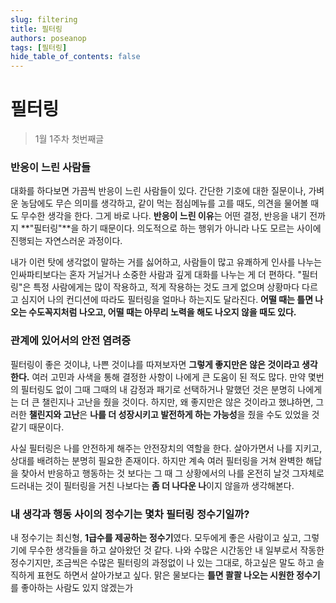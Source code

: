 ```yaml
---
slug: filtering
title: 필터링
authors: poseanop
tags: [필터링]
hide_table_of_contents: false
---
```


# 필터링

> 1월 1주차 첫번째글

### 반응이 느린 사람들

대화를 하다보면 가끔씩 반응이 느린 사람들이 있다. 간단한 기호에 대한 질문이나, 가벼운 농담에도 무슨 의미를 생각하고, 같이 먹는 점심메뉴를 고를 때도, 의견을 물어볼 때도 무수한 생각을 한다. 그게 바로 나다. **반응이 느린 이유**는 어떤 결정, 반응을 내기 전까지 **"필터링"**을 하기 때문이다. 의도적으로 하는 행위가 아니라 나도 모르는 사이에 진행되는 자연스러운 과정이다.

내가 이런 탓에 생각없이 말하는 거를 싫어하고, 사람들이 많고 유쾌하게 인사를 나누는 인싸파티보다는 혼자 거닐거나 소중한 사람과 깊게 대화를 나누는 게 더 편하다. "필터링"은 특정 사람에게는 많이 작용하고, 적게 작용하는 것도 크게 없으며 상황마다 다르고 심지어 나의 컨디션에 따라도 필터링을 얼마나 하는지도 달라진다. **어떨 때는 틀면 나오는 수도꼭지처럼 나오고, 어떨 때는 아무리 노력을 해도 나오지 않을 때도 있다.**

### 관계에 있어서의 안전 염려증

필터링이 좋은 것이냐, 나쁜 것이냐를 따져보자면 **그렇게 좋지만은 않은 것이라고 생각한다.** 여러 고민과 사색을 통해 결정한 사항이 나에게 큰 도움이 된 적도 많다. 만약 몇번의 필터링도 없이 그때 그때의 내 감정과 패기로 선택하거나 말했던 것은 분명히 나에게는 더 큰 챌린지나 고난을 줬을 것이다. 하지만, 왜 좋지만은 않은 것이라고 했냐하면, 그러한 **챌린지와 고난**은 **나를 더 성장시키고 발전하게 하는 가능성**을 줬을 수도 있었을 것 같기 때문이다.

사실 필터링은 나를 안전하게 해주는 안전장치의 역할을 한다. 살아가면서 나를 지키고, 상대를 배려하는 분명히 필요한 존재이다. 하지만 계속 여러 필터링을 거쳐 완벽한 해답을 찾아서 반응하고 행동하는 것 보다는 그 때 그 상황에서의 나를 온전히 날것 그자체로 드러내는 것이 필터링을 거친 나보다는 **좀 더 나다운 나**이지 않을까 생각해본다.

### 내 생각과 행동 사이의 정수기는 몇차 필터링 정수기일까?

내 정수기는 최신형, **1급수를 제공하는 정수기**였다. 모두에게 좋은 사람이고 싶고, 그렇기에 무수한 생각들을 하고 살아왔던 것 같다. 나와 수많은 시간동안 내 일부로서 작동한 정수기지만, 조금씩은 수많은 필터링의 과정없이 나 있는 그대로, 하고싶은 말도 하고 솔직하게 표현도 하면서 살아가보고 싶다. 맑은 물보다는 **틀면 콸콸 나오는 시원한 정수기**를 좋아하는 사람도 있지 않겠는가
